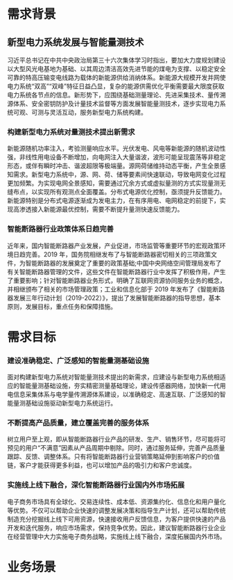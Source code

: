 # 需求背景
## 新型电力系统发展与智能量测技术
习近平总书记在中共中央政治局第三十六次集体学习时指出，要加大力度规划建设以大型风光电基地为基础、以其周边清洁高效先进节能的煤电为支撑、以稳定安全可靠的特高压输变电线路为载体的新能源供给消纳体系。新能源大规模开发并网使电力系统“双高”“双峰”特征日益凸显，复杂的能源供需优化平衡需要最大限度获取电力系统各节点的信息。新形势下，应围绕基础测量理论、先进采集技术、量传溯源体系、安全密钥防护及计量技术监督等方面发展智能量测技术，逐步实现电力系统可观、可测与灵活互动，服务新型电力系统构建。
### 构建新型电力系统对量测技术提出新需求
新能源随机功率注入，考验测量响应水平。光伏发电、风电等新能源的随机波动性强，非线性用电设备不断增加，向电网注入大量谐波，波形可能呈现震荡等非稳定形态，或伴有瞬时冲击、谐波超限等极端量。源网荷储维持动态平衡，产生全景感知需求。新型电力系统中，源、网、荷、储等要素间快速联动，导致电网变化过程更加频繁。为实现电网全景感知，需要通过冗余方式或虚拟量测的方式实现量测无缝布点，以实现所有观测点全面覆盖。分布式电源优化控制，亟须提升反馈能力。新能源特别是分布式电源逐渐成为发电主力，在有序用电、电网稳定的前提下，实现高渗透接入新能源最优控制，需要不断提升量测快速反馈能力。
### 智能断路器行业政策体系日趋完善
近年来，国内智能断路器产业发展，产业促进，市场监管等重要环节的宏观政策环境日趋完善。2019 年，国务院相继发布了与智能断路器密切相关的三项政策文件，为智能断路器的发展奠定了重要的政策基础;中国中央网络空间管理局发布了有关智能断路器管理的文件，这些文件在智能断路器行业中发挥了积极作用，产生了重要影响；针对智能断路器业务形式，明确了互联网资源协同服务业务的概念，并相继颁布了相关的市场管理政策；工业和信息化部于 2019 年发布了《智能断路器发展三年行动计划（2019-2022）》，提出了发展智能断路器的指导思想，基本原则，发展目标，重点任务和保障措施。
# 需求目标
### 建设准确稳定、广泛感知的智能量测基础设施
面对构建新型电力系统对智能量测技术提出的新需求，应建设与新型电力系统相适应的智能量测基础设施，夯实精密测量基础理论，建设传感器网络，加快新一代用电信息采集体系与电学量传溯源体系建设，以准确稳定、高速互联、广泛感知的智能量测基础设施驱动新型电力系统运行。
### 不断提高产品质量，建立覆盖完善的服务体系
树立用户至上观，即从智能断路器行业产品的研发、生产、销售环节，尽可能将可预见的用户“不满意”因素从产品周期中剔除。同时，通过服务延伸，完善产品质量跟踪、反馈、调整体系。只有将智能断路器行业营销策略延伸到影响客户的价值链，客户才能获得更多利益，也可以增加产品的吸引力和客户忠诚度。
### 实施线上线下融合，深化智能断路器行业国内外市场拓展
电子商务市场具有全球化、交易连续性、成本低、资源集约化、信息化和用户量化等优势。不仅可以帮助企业快速的调整发展决策和指导生产计划，还可以帮助传统制造充分挖掘线上线下可用资源，快速接收用户反馈信息，为客户提供快速的产品开发和迭代服务，响应市场需求，保持竞争优势。因此，建议智能断路器行业企业在经营管理中大力实施电子商务战略，实施线上线下融合，深度拓展国内外市场。





# 业务场景

